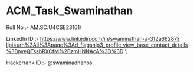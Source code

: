 # ACM_Task_Swaminathan

Roll No :- AM.SC.U4CSE23161\

LinkedIn ID :- https://www.linkedin.com/in/swaminathan-a-312a66287?lipi=urn%3Ali%3Apage%3Ad_flagship3_profile_view_base_contact_details%3BnveQTssbRXCfM%2BzmHNNAcA%3D%3D \

Hackerrank ID :- @swaminadhanbs
